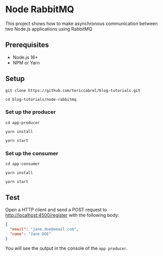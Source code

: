 # Node RabbitMQ
This project shows how to make asynchronous communication between two Node.js 
applications using RabbitMQ

## Prerequisites
* Node.js 16+
* NPM or Yarn

## Setup
```shell
git clone https://github.com/tericcabrel/blog-tutorials.git

cd blog-tutorials/node-rabbitmq
```

### Set up the producer
```shell
cd app-producer

yarn install

yarn start
```

### Set up the consumer
```shell
cd app-consumer

yarn install

yarn start
```

## Test
Open a HTTP client and send a POST request to [http://localhost:4500/register](http://localhost:4500/register)
with the following body:

```json
{
  "email": "jane.doe@email.com",
  "name": "Jane DOE"
}
```

You will see the output in the console of the `app producer`.
